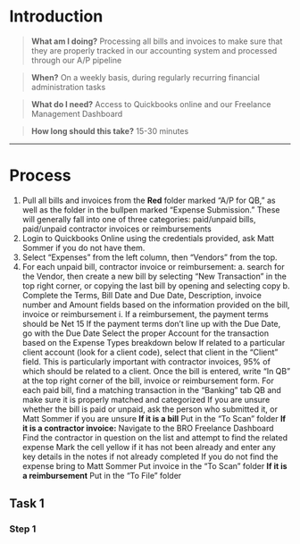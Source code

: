 <!-- TITLE: Process Invoices And Bills -->
<!-- SUBTITLE: A quick summary of Process Invoices And Bills -->

# Introduction

> **What am I doing?**
Processing all bills and invoices to make sure that they are properly tracked in our accounting system and processed through our A/P pipeline

> **When?**
On a weekly basis, during regularly recurring financial administration tasks

> **What do I need?**
Access to Quickbooks online and our Freelance Management Dashboard

> **How long should this take?**
15-30 minutes

-----
# Process
1. Pull all bills and invoices from the **Red** folder marked “A/P for QB,” as well as the folder in the bullpen marked “Expense Submission.” These will generally fall into one of three categories: paid/unpaid bills, paid/unpaid contractor invoices or reimbursements
2. Login to Quickbooks Online using the credentials provided, ask Matt Sommer if you do not have them.
3. Select “Expenses” from the left column, then “Vendors” from the top.
4. For each unpaid bill, contractor invoice or reimbursement:
					a. search for the Vendor, then create a new bill by selecting “New Transaction” in the top right corner, or copying the last bill by opening and selecting copy
					b. Complete the Terms, Bill Date and Due Date, Description, invoice number and Amount fields based on the information provided on the bill, invoice or reimbursement
i. If a reimbursement, the payment terms should be Net 15
If the payment terms don’t line up with the Due Date, go with the Due Date
Select the proper Account for the transaction based on the Expense Types breakdown below
If related to a particular client account (look for a client code), select that client in the “Client” field. This is particularly important with contractor invoices, 95% of which should be related to a client.
Once the bill is entered, write “In QB” at the top right corner of the bill, invoice or reimbursement form.
For each paid bill, find a matching transaction in the “Banking” tab QB and make sure it is properly matched and categorized
If you are unsure whether the bill is paid or unpaid, ask the person who submitted it, or Matt Sommer if you are unsure
**If it is a bill**
Put in the “To Scan” folder
**If it is a contractor invoice:**
Navigate to the BRO Freelance Dashboard
Find the contractor in question on the list and attempt to find the related expense
Mark the cell yellow if it has not been already and enter any key details in the notes if not already completed
If you do not find the expense bring to Matt Sommer
Put invoice in the “To Scan” folder
**If it is a reimbursement**
Put in the “To File” folder

## Task 1

### Step 1

